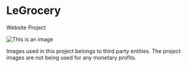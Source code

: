 # LeGrocery
Website Project

![This is an image](https://ibb.co/WsS6P0p)







Images used in this project belongs to third party entities. The project images are not being used for any monetary profits.

